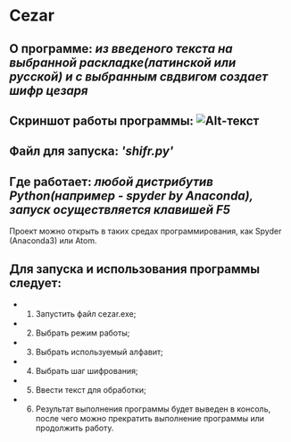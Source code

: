 # Cezar
## О программе: *из введеного текста на выбранной раскладке(латинской или русской) и с выбранным свдвигом создает шифр цезаря*
## Скриншот работы программы: ![Alt-текст](https://i.ibb.co/s1XJJyx/Sc.png "работа программы")
## Файл для запуска: *'shifr.py'*
## Где работает: *любой дистрибутив Python(например - spyder by Anaconda), запуск осуществляется клавишей F5*
Проект можно открыть в таких средах программирования, как Spyder (Anaconda3) или Atom. 

## Для запуска и использования программы следует:
- 1. Запустить файл cеzar.exe;
- 2. Выбрать режим работы;
- 3. Выбрать используемый алфавит;
- 4. Выбрать шаг шифрования;
- 5. Ввести текст для обработки;
- 6. Результат выполнения программы будет выведен в консоль, после чего можно прекратить выполнение программы или продолжить работу.
